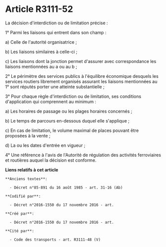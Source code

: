 # Article R3111-52

La décision d'interdiction ou de limitation précise :

1° Parmi les liaisons qui entrent dans son champ :

a) Celle de l'autorité organisatrice ;

b) Les liaisons similaires à celle-ci ;

c) Les liaisons dont la jonction permet d'assurer avec correspondance les liaisons mentionnées au a ou au b ;

2° Le périmètre des services publics à l'équilibre économique desquels les services routiers librement organisés assurant les
liaisons mentionnées au 1° sont réputés porter une atteinte substantielle ;

3° Pour chaque règle d'interdiction ou de limitation, ses conditions d'application qui comprennent au minimum :

a) Les horaires de passage ou les plages horaires concernés ;

b) Le temps de parcours en-dessous duquel elle s'applique ;

c) En cas de limitation, le volume maximal de places pouvant être proposées à la vente ;

d) La ou les dates d'entrée en vigueur ;

4° Une référence à l'avis de l'Autorité de régulation des activités ferroviaires et routières auquel la décision est
conforme.

**Liens relatifs à cet article**

	**Anciens textes**:

	  - Décret n°85-891 du 16 août 1985 - art. 31-16 (Ab)

	**Codifié par**:

	  - Décret n°2016-1550 du 17 novembre 2016 - art.

	**Créé par**:

	  - Décret n°2016-1550 du 17 novembre 2016 - art.

	**Cité par**:

	  - Code des transports - art. R3111-48 (V)
